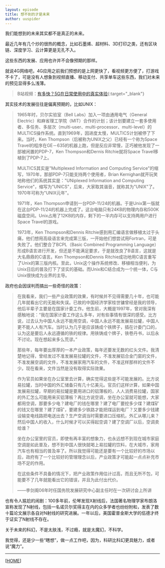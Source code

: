 ```yaml
---
layout: episode
title: 想不到的才是未来
author: uuspider
---
```

我们能想到的未来其实都不是真正的未来。

最近几年有几个炒的很热的概念，比如石墨烯、超材料、3D打印之类，还有区块链、深度学习、云计算更是无孔不入。

这些东西的发展、应用也许并不会像预期的那样。

就说4G网络吧，4G应用之前我们预想的是上网更快了，看视频更方便了，打游戏不卡了，可是没有人想象到视频直播、移动支付、共享单车这些东西，我们对未来的预见显得多么浅薄。

>B站视频：[有多快？5G在日常使用中的真实体验][ref01]{:target="_blank"}

其实技术的发展往往是偏离预期的，比如UNIX：

>1965年时，贝尔实验室（Bell Labs）加入一项由通用电气（General Electric）和麻省理工学院（MIT）合作的计划；该计划要建立一套多使用者、多任务、多层次（multi-user、multi-processor、multi-level）的MULTICS操作系统。直到1969年，因进度太慢，MULTICS计划被停了下来。当时，Ken Thompson（后被称为UNIX之父）已经有一个称为Space Travel的程序在GE－635的机器上跑，但是反应非常慢，正巧被他发现了一部被闲置的PDP-7，Ken Thompson和Dernis Ritchie就将Space Travel移植到了PDP-7上。
>
>MULTICS其实是"Multiplexed Information and Computing Service"的缩写，1970年，那部PDP-7只能支持两个使用者，Brian Kernighan就开玩笑地称他们的系统其实是："UNiplexed Information and Computing Service"，缩写为"UNICS"，后来，大家取其谐音，就称其为"UNIX"了。1970年可称为"UNIX元年"。
>
>1971年，Ken Thompson申请到一台PDP-11/24的机器。于是Unix第一版就在这台PDP-11/24的机器上完成了。这台电脑只有24KB的物理内存和500K磁盘空间。Unix占用了12KB的内存，剩下的一半内存可以支持两用户进行Space Travel的游戏。
>
>1973年，Ken Thompson和Dennis Ritchie感到用汇编语言做移植太过于头痛，他们想用高级语言来完成第三版，一开始他们想尝试用Fortran，可是失败了。他们整合了BCPL（Basic Combined Programming Language）形成B语言进行开发，但还是不能满足要求，于是就改良了B语言，这就是大名鼎鼎的C语言。Ken Thompson和Dennis Ritchie成功地用C语言重写了Unix的第三版内核。至此，Unix这个操作系统修改、移植相当便利，为Unix日后的普及打下了坚实的基础。而Unix和C结合成为一个统一体，C与Unix很快成为业界的主导。

政府也会因误判而搞出一些奇怪的政策：

>在我看来，我们一些产业政策的效果，有时候并不见得需要几十年，也可能几年就看出它的无能和失误。已故的中国经济学家桂世镛曾经是我的领导，他后半辈子主要是在国家计委工作。他生前，大概是1997年，曾对我深有感触地说：“我在国家计委工作这么多年，对有些事情有很深的感受。比方说，过去认为中国人永远不能用空调，中国人永远不能发展易拉罐，中国人更不能人人有汽车。当时认为几乎是应该铸成个铁牌子，插在计委门口的，认为这是要后人永远遵循的铁的规律。用铁铸成个牌子，铁卷丹书，以后永不讨论。现在想起来多么荒谬。” 
>
>那些年，每年要出厚厚的一本产业政策，每年还要发无数的红头文件。我清楚地记得，曾经发过不准发展易拉罐的文件，不准发展铝合金门窗的文件，不准发展空调的文件，不准发展家用汽车的文件，不准这样那样的文件不少。现在看来，文件当然是没有取得实际效果。 
>
>作为官员如果坐在办公室里去计算，确实觉得这些是不可能发展的。比方说易拉罐，当时中国的外汇储备只有几十亿美元。官员们这样计算，如果中国发展易拉罐，早期的易拉罐是要用进口的铝薄板的，人人消费易拉罐，国家的外汇怎么可能用来买铝薄板？再比方说空调，坐在办公室就可能想，大家都用空调，那要多少电？建电厂的钱在哪里？建了电厂要挖多少煤？建煤矿的钱又在哪里？建了煤矿，要建多少铁路才能把煤运到电厂？又要多少钱建设输变电线路把电送出去？生产空调当时需要进口压缩机，外汇从哪儿来？然后中国人的收入，什么时候才可以买得起空调？建了空调厂以后，空调卖给谁？
>
>坐在办公室里的官员，即使有再丰富的想象力，也永远想不到现在城市家庭空调是如此普及，想不到中国人很快就喝上易拉罐的饮料，在大城市，家用汽车也有相当的普及率了。所以我觉得可能还是要有一个比较好的市场以后，政府有了一个比较好的管理理念以后，产业政策才可能起一点点补充市场不足的作用。
>
>在这些条件不具备的情况下，把产业政策作用估计过高，而且无所不包，可能要不了几年就能看出它的错误，并且为此付出代价。 
>
>——李剑阁06年时任国务院发展研究中心副主任时在一次研讨会上所讲

也有令人尴尬的闹剧：100多年前，伦琴发现X射线后，法国著名物理学家布朗洛宣称发现了N射线，包括一名诺贝尔奖得主在内的众多学者也纷纷附和，发表了数十篇论文展示各自对N射线的研究进展。一年以后，美国霍普金斯大学的伍德才终于证实了N射线不存在。

关于未来的科幻，不是太肤浅，不过瘾，就是太魔幻，不科学。

我觉得，还是少一些“瞎想”，做一点工作吧，因为，科研比科幻更具魅力，或者说“魔力”。

***

[[HOME][episode]]

[episode]:http://about.uuspider.com/2019/06/02/episodeindex.html
[ref01]:https://www.bilibili.com/video/av54737593

